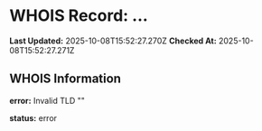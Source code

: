 # WHOIS Record: ...

**Last Updated:** 2025-10-08T15:52:27.270Z
**Checked At:** 2025-10-08T15:52:27.271Z

## WHOIS Information

**error:** Invalid TLD ""

**status:** error

